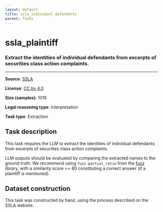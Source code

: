 ```yaml
---
layout: default
title: ssla_individual_defendants
parent: Tasks
---
```

# ssla_plaintiff

### Extract the identities of individual defendants from excerpts of securities class action complaints.
---


**Source**: [SSLA](https://sla.law.stanford.edu/)

**License**: [CC by 4.0](https://creativecommons.org/licenses/by/4.0/)

**Size (samples)**: 1016

**Legal reasoning type**: Interpretation

**Task type**: Extraction

## Task description 

This task requires the LLM to extract the identities of individual defendants from excerpts of securities class action complaints.

LLM outputs should be evaluated by comparing the extracted names to the ground truth. We recommend using `fuzz.partial_ratio` from the [fuzz](https://github.com/seatgeek/thefuzz) library, with a similarity score >= 80 constituting a correct answer (if a plaintiff is mentioned).


## Dataset construction

This task was constructed by hand, using the process described on the SSLA website.

